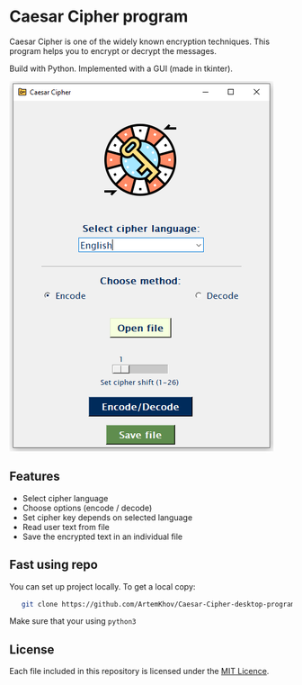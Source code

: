 # Caesar Cipher program

Caesar Cipher is one of the widely known encryption techniques. 
This program helps you to encrypt or decrypt the messages.

Build with Python. Implemented with a GUI (made in tkinter).

![ScreenShot](img/release_app.png)

## Features

- Select cipher language
- Choose options (encode / decode)
- Set cipher key depends on selected language
- Read user text from file
- Save the encrypted text in an individual file

## Fast using repo
You can set up project locally.
To get a local copy:
```sh
   git clone https://github.com/ArtemKhov/Caesar-Cipher-desktop-program
   ```
Make sure that your using `python3`

## License

Each file included in this repository is licensed under the [MIT Licence](LICENSE.txt).